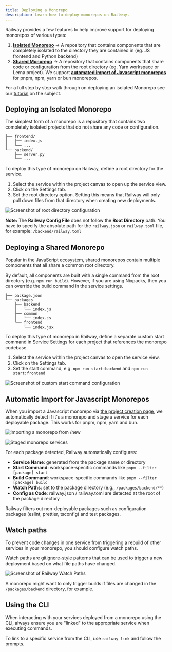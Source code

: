 ```yaml
---
title: Deploying a Monorepo
description: Learn how to deploy monorepos on Railway.
---
```


Railway provides a few features to help improve support for deploying monorepos of various types:

1. **[Isolated Monorepo](#deploying-an-isolated-monorepo)** → A repository that contains components that are completely isolated to the
   directory they are contained in (eg. JS frontend and Python backend)
1. **[Shared Monorepo](#deploying-a-shared-monorepo)** → A repository that contains components that share code or configuration from the root directory (eg. Yarn workspace or Lerna project). We support **[automated import of Javascript monorepos](#automatic-import-for-javascript-monorepos)** for pnpm, npm, yarn or bun monorepos.

For a full step by step walk through on deploying an isolated Monorepo see our <a href="/tutorials/deploying-a-monorepo" target="_blank">tutorial</a> on the subject.

## Deploying an Isolated Monorepo

The simplest form of a monorepo is a repository that contains two completely
isolated projects that do not share any code or configuration.

```
├── frontend/
│   ├── index.js
│   └── ...
└── backend/
    ├── server.py
    └── ...
```

To deploy this type of monorepo on Railway, define a root directory for the service.

1. Select the service within the project canvas to open up the service view.
2. Click on the Settings tab.
3. Set the root directory option. Setting this means that Railway will only pull down files from that directory when creating new deployments.

<Image
src="https://res.cloudinary.com/railway/image/upload/v1637798659/docs/root-directory_achzga.png"
alt="Screenshot of root directory configuration"
layout="intrinsic"
width={980} height={380} quality={80} />

**Note:** The **Railway Config File** does not follow the **Root Directory** path. You have to specify the absolute path for the `railway.json` or `railway.toml` file, for example: `/backend/railway.toml`

## Deploying a Shared Monorepo

Popular in the JavaScript ecosystem, shared monorepos contain multiple components that all share a common root directory.

By default, all components are built with a single command from the root directory (e.g. `npm run build`). However, if you are using Nixpacks, then you can override the build command in the service settings.

```
├── package.json
└── packages
    ├── backend
    │   └── index.js
    ├── common
    │   └── index.js
    └── frontend
        └── index.jsx
```

To deploy this type of monorepo in Railway, define a separate custom start
command in Service Settings for each project that references the monorepo
codebase.

1. Select the service within the project canvas to open the service view.
2. Click on the Settings tab.
3. Set the start command, e.g. `npm run start:backend` and `npm run start:frontend`

<Image
src="https://res.cloudinary.com/railway/image/upload/v1637798815/docs/custom-start-command_a8vcxs.png"
alt="Screenshot of custom start command configuration"
layout="intrinsic"
width={1302} height={408} quality={80} />

## Automatic Import for Javascript Monorepos

When you import a Javascript monorepo via [the project creation page](https://railway.com/new), we automatically detect if it's a monorepo and stage a service for each deployable package. This works for pnpm, npm, yarn and bun.

<Image
src="https://res.cloudinary.com/railway/image/upload/v1758927698/docs/guides/monorepos/monorepo-import-new-page_izirrr.png"
alt="Importing a monorepo from /new"
layout="intrinsic"
width={905} height={642} quality={80} />

<Image
src="https://res.cloudinary.com/railway/image/upload/v1758927701/docs/guides/monorepos/monorepo-import-result_jbtccl.png"
alt="Staged monorepo services"
layout="intrinsic"
width={1369} height={714} quality={80} />

For each package detected, Railway automatically configures:

- **Service Name**: generated from the package name or directory
- **Start Command**: workspace-specific commands like `pnpm --filter [package] start`
- **Build Command**: workspace-specific commands like `pnpm --filter [package] build`
- **Watch Paths**: set to the package directory (e.g., `/packages/backend/**`)
- **Config as Code**: railway.json / railway.toml are detected at the root of the package directory

Railway filters out non-deployable packages such as configuration packages (eslint, prettier, tsconfig) and test packages.

## Watch paths

To prevent code changes in one service from triggering a rebuild of other services in your monorepo, you should configure watch paths.

Watch paths are <a href="https://git-scm.com/docs/gitignore#_pattern_format" target="_blank">gitignore-style</a> patterns that can be used to trigger a new deployment based on what file paths have changed.

<Image
src="https://res.cloudinary.com/railway/image/upload/v1743192841/docs/watch-paths_zv62py.png"
alt="Screenshot of Railway Watch Paths"
layout="responsive"
width={1200} height={456} quality={80} />

A monorepo might want to only trigger builds if files are changed in the `/packages/backend` directory, for example.

## Using the CLI

When interacting with your services deployed from a monorepo using the CLI, always ensure you are "linked" to the appropriate service when executing commands.

To link to a specific service from the CLI, use `railway link` and follow the prompts.
